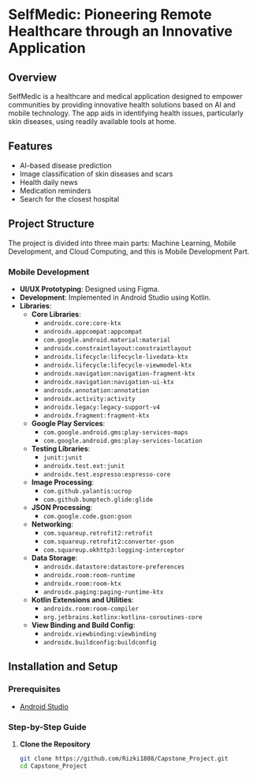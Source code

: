# SelfMedic: Pioneering Remote Healthcare through an Innovative Application

## Overview
SelfMedic is a healthcare and medical application designed to empower communities by providing innovative health solutions based on AI and mobile technology. The app aids in identifying health issues, particularly skin diseases, using readily available tools at home.

## Features
- AI-based disease prediction
- Image classification of skin diseases and scars
- Health daily news
- Medication reminders
- Search for the closest hospital

## Project Structure
The project is divided into three main parts: Machine Learning, Mobile Development, and Cloud Computing, and this is Mobile Development Part.

### Mobile Development
- **UI/UX Prototyping**: Designed using Figma.
- **Development**: Implemented in Android Studio using Kotlin.
- **Libraries**:
  - **Core Libraries**:
    - `androidx.core:core-ktx`
    - `androidx.appcompat:appcompat`
    - `com.google.android.material:material`
    - `androidx.constraintlayout:constraintlayout`
    - `androidx.lifecycle:lifecycle-livedata-ktx`
    - `androidx.lifecycle:lifecycle-viewmodel-ktx`
    - `androidx.navigation:navigation-fragment-ktx`
    - `androidx.navigation:navigation-ui-ktx`
    - `androidx.annotation:annotation`
    - `androidx.activity:activity`
    - `androidx.legacy:legacy-support-v4`
    - `androidx.fragment:fragment-ktx`
  - **Google Play Services**:
    - `com.google.android.gms:play-services-maps`
    - `com.google.android.gms:play-services-location`
  - **Testing Libraries**:
    - `junit:junit`
    - `androidx.test.ext:junit`
    - `androidx.test.espresso:espresso-core`
  - **Image Processing**:
    - `com.github.yalantis:ucrop`
    - `com.github.bumptech.glide:glide`
  - **JSON Processing**:
    - `com.google.code.gson:gson`
  - **Networking**:
    - `com.squareup.retrofit2:retrofit`
    - `com.squareup.retrofit2:converter-gson`
    - `com.squareup.okhttp3:logging-interceptor`
  - **Data Storage**:
    - `androidx.datastore:datastore-preferences`
    - `androidx.room:room-runtime`
    - `androidx.room:room-ktx`
    - `androidx.paging:paging-runtime-ktx`
  - **Kotlin Extensions and Utilities**:
    - `androidx.room:room-compiler`
    - `org.jetbrains.kotlinx:kotlinx-coroutines-core`
  - **View Binding and Build Config**:
    - `androidx.viewbinding:viewbinding`
    - `androidx.buildconfig:buildconfig`

## Installation and Setup

### Prerequisites
- [Android Studio](https://developer.android.com/studio)

### Step-by-Step Guide

1. **Clone the Repository**
   ```bash
   git clone https://github.com/Rizki1808/Capstone_Project.git
   cd Capstone_Project
